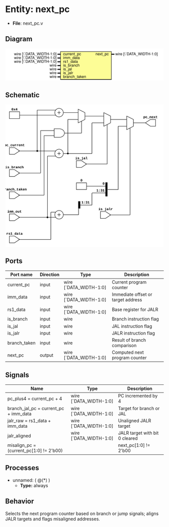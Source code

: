 
# Entity: next_pc 
- **File**: next_pc.v

## Diagram
![Diagram](../images/docs/next_pc.svg "Diagram")

## Schematic
![Schematic](../images/schematics/next_pc.svg "Schematic")
## Ports

| Port name    | Direction | Type                   | Description |
| ------------ | --------- | ---------------------- | ----------- |
| current_pc   | input     | wire [`DATA_WIDTH-1:0] | Current program counter |
| imm_data     | input     | wire [`DATA_WIDTH-1:0] | Immediate offset or target address |
| rs1_data     | input     | wire [`DATA_WIDTH-1:0] | Base register for JALR |
| is_branch    | input     | wire                   | Branch instruction flag |
| is_jal       | input     | wire                   | JAL instruction flag |
| is_jalr      | input     | wire                   | JALR instruction flag |
| branch_taken | input     | wire                   | Result of branch comparison |
| next_pc      | output    | wire [`DATA_WIDTH-1:0] | Computed next program counter |

## Signals

| Name                                                              | Type                   | Description |
| ----------------------------------------------------------------- | ---------------------- | ----------- |
| pc_plus4 = current_pc + 4                                         | wire [`DATA_WIDTH-1:0] | PC incremented by 4 |
| branch_jal_pc = current_pc + imm_data                             | wire [`DATA_WIDTH-1:0] | Target for branch or JAL |
| jalr_raw = rs1_data + imm_data                                    | wire [`DATA_WIDTH-1:0] | Unaligned JALR target |
| jalr_aligned                                                      | wire [`DATA_WIDTH-1:0] | JALR target with bit 0 cleared |
| misalign_pc = (current_pc[1:0] != 2'b00) || next_pc[1:0] != 2'b00 | wire                   | Detects misaligned instruction addresses |

## Processes
- unnamed: ( @(*) )
  - **Type:** always

## Behavior
Selects the next program counter based on branch or jump signals; aligns JALR targets and flags misaligned addresses.
